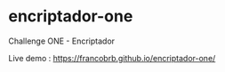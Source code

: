 # encriptador-one
Challenge ONE - Encriptador

Live demo : https://francobrb.github.io/encriptador-one/
